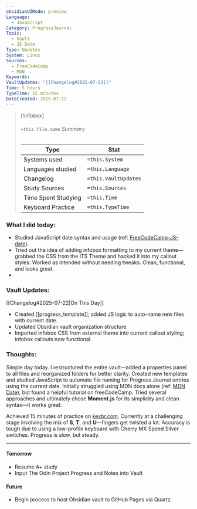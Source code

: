 ```yaml
---
obsidianUIMode: preview
Language:
  - JavaScript
Category: ProgressJournal
Topic:
  - Vault
  - JS Date
Type: Updates
System: Linux
Sources:
  - FreeCodeCamp
  - MDN
Keywords: 
VaultUpdates: "[[Changelog#2025-07-22]]"
Time: 5 hours
TypeTime: 15 minutes
DateCreated: 2025-07-22
---
```

>[!infobox]
> ###### `=this.file.name` Summary
> Type |  Stat |
> ---|---|
> Systems used|`=this.System`
> Languages studied|`=this.Language`
> Changelog|`=this.VaultUpdates`
> Study Sources|`=this.Sources`
> Time Spent Studying|`=this.Time`
> Keyboard Practice|`=this.TypeTime`
### What I did today:
- Studied JavaScript date syntax and usage (ref: [FreeCodeCamp-JS-date](https://www.freecodecamp.org/news/javascript-get-current-date-todays-date-in-js/)).
- Tried out the idea of adding infobox formatting to my current theme—grabbed the CSS from the ITS Theme and hacked it into my callout styles. Worked as intended without needing tweaks. Clean, functional, and looks great.
- 

### Vault Updates:
[[Changelog#2025-07-22|On This Day]]
- Created [[progress_template]]; added JS logic to auto-name new files with current date.
- Updated Obsidian vault organization structure
- Imported infobox CSS from external theme into current callout styling; infobox callouts now functional.

### Thoughts:  
Simple day today. I restructured the entire vault—added a properties panel to all files and reorganized folders for better clarity. Created new templates and studied JavaScript to automate file naming for Progress Journal entries using the current date. Initially struggled using MDN docs alone (ref: [MDN Date](https://developer.mozilla.org/en-US/docs/Web/JavaScript/Reference/Global_Objects/Date/Date)), but found a helpful tutorial on freeCodeCamp. Tried several approaches and ultimately chose **Moment.js** for its simplicity and clean syntax—it works great.

Achieved 15 minutes of practice on [keybr.com](https://www.keybr.com/). Currently at a challenging stage involving the mix of **S**, **T**, and **U**—fingers get twisted a lot. Accuracy is tough due to using a low-profile keyboard with Cherry MX Speed Silver switches. Progress is slow, but steady.

---

#### **Tomorrow**

- Resume A+ study 
- Input The Odin Project Progress and Notes into Vault
#### **Future**
- Begin process to host Obsidian vault to GitHub Pages via Quartz

